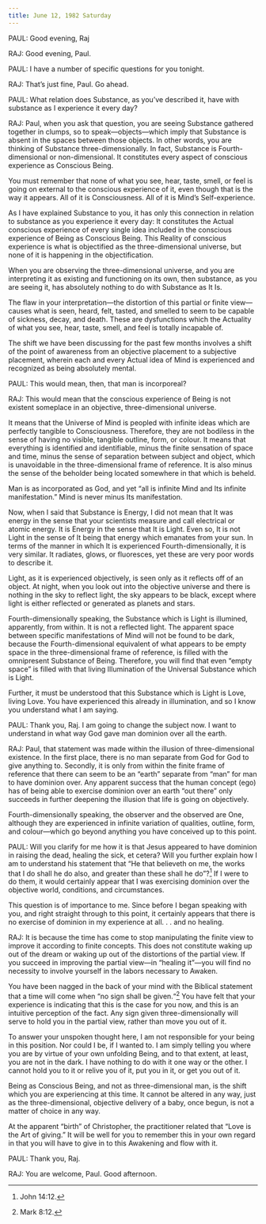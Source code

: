 ```yaml
---
title: June 12, 1982 Saturday 
---
```


PAUL: Good evening, Raj

RAJ: Good evening, Paul.

PAUL: I have a number of specific questions for you tonight.

RAJ: That’s just fine, Paul. Go ahead.

PAUL: What relation does Substance, as you’ve described it, have with substance
as I experience it every day?

RAJ: Paul, when you ask that question, you are seeing Substance gathered
together in clumps, so to speak—objects—which imply that Substance is absent in
the spaces between those objects. In other words, you are thinking of Substance
three-dimensionally. In fact, Substance is Fourth-dimensional or
non-dimensional. It constitutes every aspect of conscious experience as
Conscious Being.

You must remember that none of what you see, hear, taste, smell, or feel is
going on external to the conscious experience of it, even though that is the
way it appears. All of it is Consciousness. All of it is Mind’s
Self-experience.

As I have explained Substance to you, it has only this connection in relation
to substance as you experience it every day: It constitutes the Actual
conscious experience of every single idea included in the conscious experience
of Being as Conscious Being. This Reality of conscious experience is what is
objectified as the three-dimensional universe, but none of it is happening in
the objectification.

When you are observing the three-dimensional universe, and you are interpreting
it as existing and functioning on its own, then substance, as you are seeing
it, has absolutely nothing to do with Substance as It Is.

The flaw in your interpretation—the distortion of this partial or finite
view—causes what is seen, heard, felt, tasted, and smelled to seem to be
capable of sickness, decay, and death. These are dysfunctions which the
Actuality of what you see, hear, taste, smell, and feel is totally incapable
of.

The shift we have been discussing for the past few months involves a shift of
the point of awareness from an objective placement to a subjective placement,
wherein each and every Actual idea of Mind is experienced and recognized as
being absolutely mental.

PAUL: This would mean, then, that man is incorporeal?

RAJ: This would mean that the conscious experience of Being is not existent
someplace in an objective, three-dimensional universe.

It means that the Universe of Mind is peopled with infinite ideas which are
perfectly tangible to Consciousness. Therefore, they are not bodiless in the
sense of having no visible, tangible outline, form, or colour. It means that
everything is identified and identifiable, minus the finite sensation of space
and time, minus the sense of separation between subject and object, which is
unavoidable in the three-dimensional frame of reference. It is also minus the
sense of the beholder being located somewhere in that which is beheld.

Man is as incorporated as God, and yet “all is infinite Mind and Its infinite
manifestation.” Mind is never minus Its manifestation.

Now, when I said that Substance is Energy, I did not mean that It was energy in
the sense that your scientists measure and call electrical or atomic energy. It
is Energy in the sense that It is Light. Even so, It is not Light in the sense
of It being that energy which emanates from your sun. In terms of the manner in
which It is experienced Fourth-dimensionally, it is very similar. It radiates,
glows, or fluoresces, yet these are very poor words to describe it.

Light, as it is experienced objectively, is seen only as it reflects off of an
object. At night, when you look out into the objective universe and there is
nothing in the sky to reflect light, the sky appears to be black, except where
light is either reflected or generated as planets and stars.

Fourth-dimensionally speaking, the Substance which is Light is illumined,
apparently, from within. It is not a reflected light. The apparent space
between specific manifestations of Mind will not be found to be dark, because
the Fourth-dimensional equivalent of what appears to be empty space in the
three-dimensional frame of reference, is filled with the omnipresent Substance
of Being. Therefore, you will find that even “empty space” is filled with that
living Illumination of the Universal Substance which is Light.

Further, it must be understood that this Substance which is Light is Love,
living Love. You have experienced this already in illumination, and so I know
you understand what I am saying.

PAUL: Thank you, Raj. I am going to change the subject now. I want to
understand in what way God gave man dominion over all the earth.

RAJ: Paul, that statement was made within the illusion of three-dimensional
existence. In the first place, there is no man separate from God for God to
give anything to. Secondly, it is only from within the finite frame of
reference that there can seem to be an “earth” separate from “man” for man to
have dominion over. Any apparent success that the human concept (ego) has of
being able to exercise dominion over an earth “out there” only succeeds in
further deepening the illusion that life is going on objectively.

Fourth-dimensionally speaking, the observer and the observed are One, although
they are experienced in infinite variation of qualities, outline, form, and
colour—which go beyond anything you have conceived up to this point.

PAUL: Will you clarify for me how it is that Jesus appeared to have dominion in
raising the dead, healing the sick, et cetera? Will you further explain how I
am to understand his statement that “He that believeth on me, the works that I
do shall he do also, and greater than these shall he do”?[^1] If I were to do
them, it would certainly appear that I was exercising dominion over the
objective world, conditions, and circumstances.

This question is of importance to me. Since before I began speaking with you,
and right straight through to this point, it certainly appears that there is no
exercise of dominion in my experience at all. . . and no healing.

RAJ: It is because the time has come to stop manipulating the finite view to
improve it according to finite concepts. This does not constitute waking up out
of the dream or waking up out of the distortions of the partial view. If you
succeed in improving the partial view—in “healing it”—you will find no
necessity to involve yourself in the labors necessary to Awaken.

You have been nagged in the back of your mind with the Biblical statement that
a time will come when “no sign shall be given.“[^2] You have felt that your
experience is indicating that this is the case for you now, and this is an
intuitive perception of the fact. Any sign given three-dimensionally will serve
to hold you in the partial view, rather than move you out of it.

To answer your unspoken thought here, I am not responsible for your being in
this position. Nor could I be, if I wanted to. I am simply telling you where
you are by virtue of your own unfolding Being, and to that extent, at least,
you are not in the dark. I have nothing to do with it one way or the other. I
cannot hold you to it or relive you of it, put you in it, or get you out of it.

Being as Conscious Being, and not as three-dimensional man, is the shift which
you are experiencing at this time. It cannot be altered in any way, just as the
three-dimensional, objective delivery of a baby, once begun, is not a matter of
choice in any way.

At the apparent “birth” of Christopher, the practitioner related that “Love is
the Art of giving.” It will be well for you to remember this in your own regard
in that you will have to give in to this Awakening and flow with it.

PAUL: Thank you, Raj.

RAJ: You are welcome, Paul. Good afternoon.

[^1]: John 14:12.  
[^2]: Mark 8:12.


